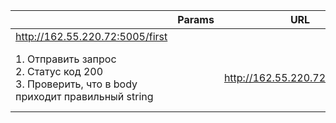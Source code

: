 ||Params|URL|Response|Status|
|---|---|---|---|---|
|http://162.55.220.72:5005/first||||
|1. Отправить запрос<br/>2. Статус код 200<br/>3. Проверить, что в body приходит правильный string||http://162.55.220.72:5005/first|This is the first responce from server!ss|200 OK|
